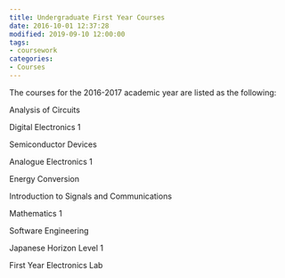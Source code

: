 ```yaml
---
title: Undergraduate First Year Courses
date: 2016-10-01 12:37:28
modified: 2019-09-10 12:00:00
tags:
- coursework
categories:
- Courses
---
```


The courses for the 2016-2017 academic year are listed as the following:

<!--more-->

Analysis of Circuits                      

Digital Electronics 1                      

Semiconductor Devices                      

Analogue Electronics 1                     

Energy Conversion                          

Introduction to Signals and Communications

Mathematics 1                              

Software Engineering                       

Japanese Horizon Level 1                   

First Year Electronics Lab                 

